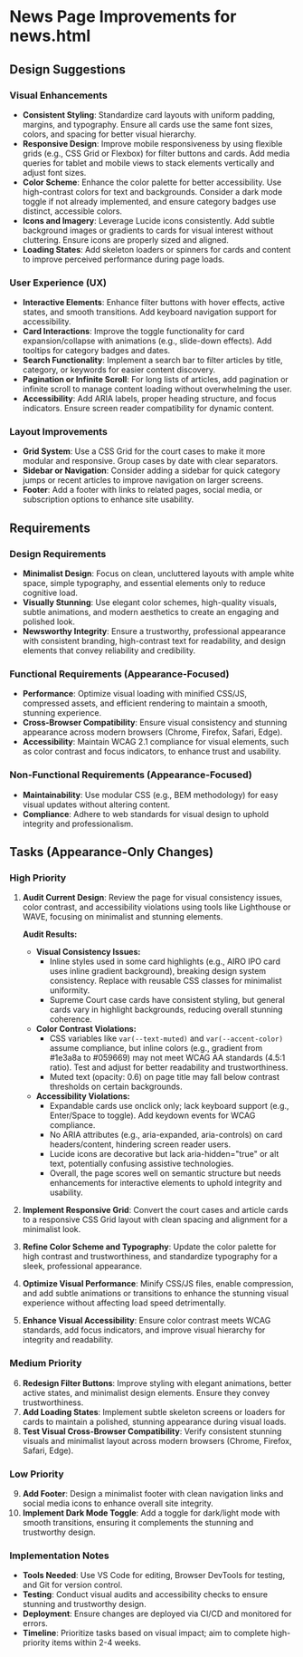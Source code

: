 # News Page Improvements for news.html

## Design Suggestions

### Visual Enhancements
- **Consistent Styling**: Standardize card layouts with uniform padding, margins, and typography. Ensure all cards use the same font sizes, colors, and spacing for better visual hierarchy.
- **Responsive Design**: Improve mobile responsiveness by using flexible grids (e.g., CSS Grid or Flexbox) for filter buttons and cards. Add media queries for tablet and mobile views to stack elements vertically and adjust font sizes.
- **Color Scheme**: Enhance the color palette for better accessibility. Use high-contrast colors for text and backgrounds. Consider a dark mode toggle if not already implemented, and ensure category badges use distinct, accessible colors.
- **Icons and Imagery**: Leverage Lucide icons consistently. Add subtle background images or gradients to cards for visual interest without cluttering. Ensure icons are properly sized and aligned.
- **Loading States**: Add skeleton loaders or spinners for cards and content to improve perceived performance during page loads.

### User Experience (UX)
- **Interactive Elements**: Enhance filter buttons with hover effects, active states, and smooth transitions. Add keyboard navigation support for accessibility.
- **Card Interactions**: Improve the toggle functionality for card expansion/collapse with animations (e.g., slide-down effects). Add tooltips for category badges and dates.
- **Search Functionality**: Implement a search bar to filter articles by title, category, or keywords for easier content discovery.
- **Pagination or Infinite Scroll**: For long lists of articles, add pagination or infinite scroll to manage content loading without overwhelming the user.
- **Accessibility**: Add ARIA labels, proper heading structure, and focus indicators. Ensure screen reader compatibility for dynamic content.

### Layout Improvements
- **Grid System**: Use a CSS Grid for the court cases to make it more modular and responsive. Group cases by date with clear separators.
- **Sidebar or Navigation**: Consider adding a sidebar for quick category jumps or recent articles to improve navigation on larger screens.
- **Footer**: Add a footer with links to related pages, social media, or subscription options to enhance site usability.

## Requirements

### Design Requirements
- **Minimalist Design**: Focus on clean, uncluttered layouts with ample white space, simple typography, and essential elements only to reduce cognitive load.
- **Visually Stunning**: Use elegant color schemes, high-quality visuals, subtle animations, and modern aesthetics to create an engaging and polished look.
- **Newsworthy Integrity**: Ensure a trustworthy, professional appearance with consistent branding, high-contrast text for readability, and design elements that convey reliability and credibility.

### Functional Requirements (Appearance-Focused)
- **Performance**: Optimize visual loading with minified CSS/JS, compressed assets, and efficient rendering to maintain a smooth, stunning experience.
- **Cross-Browser Compatibility**: Ensure visual consistency and stunning appearance across modern browsers (Chrome, Firefox, Safari, Edge).
- **Accessibility**: Maintain WCAG 2.1 compliance for visual elements, such as color contrast and focus indicators, to enhance trust and usability.

### Non-Functional Requirements (Appearance-Focused)
- **Maintainability**: Use modular CSS (e.g., BEM methodology) for easy visual updates without altering content.
- **Compliance**: Adhere to web standards for visual design to uphold integrity and professionalism.

## Tasks (Appearance-Only Changes)

### High Priority
1. **Audit Current Design**: Review the page for visual consistency issues, color contrast, and accessibility violations using tools like Lighthouse or WAVE, focusing on minimalist and stunning elements.

   **Audit Results:**
   - **Visual Consistency Issues:**
     - Inline styles used in some card highlights (e.g., AIRO IPO card uses inline gradient background), breaking design system consistency. Replace with reusable CSS classes for minimalist uniformity.
     - Supreme Court case cards have consistent styling, but general cards vary in highlight backgrounds, reducing overall stunning coherence.
   - **Color Contrast Violations:**
     - CSS variables like `var(--text-muted)` and `var(--accent-color)` assume compliance, but inline colors (e.g., gradient from #1e3a8a to #059669) may not meet WCAG AA standards (4.5:1 ratio). Test and adjust for better readability and trustworthiness.
     - Muted text (opacity: 0.6) on page title may fall below contrast thresholds on certain backgrounds.
   - **Accessibility Violations:**
     - Expandable cards use onclick only; lack keyboard support (e.g., Enter/Space to toggle). Add keydown events for WCAG compliance.
     - No ARIA attributes (e.g., aria-expanded, aria-controls) on card headers/content, hindering screen reader users.
     - Lucide icons are decorative but lack aria-hidden="true" or alt text, potentially confusing assistive technologies.
     - Overall, the page scores well on semantic structure but needs enhancements for interactive elements to uphold integrity and usability.
2. **Implement Responsive Grid**: Convert the court cases and article cards to a responsive CSS Grid layout with clean spacing and alignment for a minimalist look.
3. **Refine Color Scheme and Typography**: Update the color palette for high contrast and trustworthiness, and standardize typography for a sleek, professional appearance.
4. **Optimize Visual Performance**: Minify CSS/JS files, enable compression, and add subtle animations or transitions to enhance the stunning visual experience without affecting load speed detrimentally.
5. **Enhance Visual Accessibility**: Ensure color contrast meets WCAG standards, add focus indicators, and improve visual hierarchy for integrity and readability.

### Medium Priority
6. **Redesign Filter Buttons**: Improve styling with elegant animations, better active states, and minimalist design elements. Ensure they convey trustworthiness.
7. **Add Loading States**: Implement subtle skeleton screens or loaders for cards to maintain a polished, stunning appearance during visual loads.
8. **Test Visual Cross-Browser Compatibility**: Verify consistent stunning visuals and minimalist layout across modern browsers (Chrome, Firefox, Safari, Edge).

### Low Priority
9. **Add Footer**: Design a minimalist footer with clean navigation links and social media icons to enhance overall site integrity.
10. **Implement Dark Mode Toggle**: Add a toggle for dark/light mode with smooth transitions, ensuring it complements the stunning and trustworthy design.

### Implementation Notes
- **Tools Needed**: Use VS Code for editing, Browser DevTools for testing, and Git for version control.
- **Testing**: Conduct visual audits and accessibility checks to ensure stunning and trustworthy design.
- **Deployment**: Ensure changes are deployed via CI/CD and monitored for errors.
- **Timeline**: Prioritize tasks based on visual impact; aim to complete high-priority items within 2-4 weeks.
